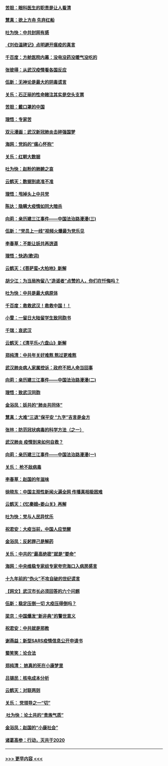 #### [苦胆：眼科医生的职责是让人看清](../pages/nsc993/n11853840.md?t=02091611) 
#### [慧真：欲上方舟 先弃红船](../pages/nsc993/n11853483.md?t=02091611) 
#### [吐为快：中共封网有感](../pages/nsc993/n11852575.md?t=02091611) 
#### [《刘伯温碑记》点明避开瘟疫的真言](../pages/nsc993/n11852128.md?t=02091611) 
#### [千百度：方舱医院内幕：没电没药没暖气没吃的](../pages/nsc993/n11850211.md?t=02091611) 
#### [张彼得：从武汉疫情看各国反应](../pages/nsc993/n11850102.md?t=02091611) 
#### [伍新：无神论是最大的阴毒谎言](../pages/nsc993/n11846129.md?t=02091611) 
#### [关乐：石正丽的性命赌注其实是空头支票](../pages/nsc993/n11846109.md?t=02091611) 
#### [苦胆：戴口罩的中国](../pages/nsc993/n11845576.md?t=02091611) 
#### [理悟：专家苦](../pages/nsc993/n11845564.md?t=02091611) 
#### [双元漫画：武汉新冠肺炎击碎强国梦](../pages/nsc993/n11843320.md?t=02091611) 
#### [海网：党妈的“瘟心怀抱”](../pages/nsc993/n11840740.md?t=02091611) 
#### [关乐：红朝大数据](../pages/nsc993/n11840675.md?t=02091611) 
#### [吐为快：赵粉的肺腑之哀](../pages/nsc993/n11840618.md?t=02091611) 
#### [云鹤天：数据到底准不准](../pages/nsc993/n11840325.md?t=02091611) 
#### [理悟：甩掉头上中共党](../pages/nsc993/n11838826.md?t=02091611) 
#### [陈达：隐瞒大疫情如同大暗杀](../pages/nsc993/n11838771.md?t=02091611) 
#### [向莉：亲历建三江事件——中国法治路漫漫(三)](../pages/nsc993/n11831825.md?t=02091611) 
#### [伍新：“党员上一线”视频火爆最为党乐见](../pages/nsc993/n11838200.md?t=02091611) 
#### [李春草：不能让妖共再逍遥](../pages/nsc993/n11838102.md?t=02091611) 
#### [理悟：快逃(歌词)](../pages/nsc993/n11838083.md?t=02091611) 
#### [云鹤天：《菩萨蛮▪大柏地》新解](../pages/nsc993/n11838059.md?t=02091611) 
#### [胡少江：为当局拘留八“造谣者”点赞的人，你们在忏悔吗？](../pages/nsc993/n11836801.md?t=02091611) 
#### [吐为快：中共是最大病原体](../pages/nsc993/n11836748.md?t=02091611) 
#### [千百度：救救武汉！救救中国！！](../pages/nsc993/n11836145.md?t=02091611) 
#### [小雪：一留日大陆留学生致同胞书](../pages/nsc993/n11834624.md?t=02091611) 
#### [千瑞：哀武汉](../pages/nsc993/n11833647.md?t=02091611) 
#### [云鹤天：《清平乐▪六盘山》新解](../pages/nsc993/n11833611.md?t=02091611) 
#### [郑纯清：中共年关好难熬 熬过更难熬](../pages/nsc993/n11833489.md?t=02091611) 
#### [武汉肺炎病人家属控诉：政府不把人命当回事](../pages/nsc993/n11833205.md?t=02091611) 
#### [向莉：亲历建三江事件——中国法治路漫漫(二)](../pages/nsc993/n11829102.md?t=02091611) 
#### [理悟：致武汉同胞](../pages/nsc993/n11831522.md?t=02091611) 
#### [金浴凤：妖共的“肺炎共同体”](../pages/nsc993/n11829448.md?t=02091611) 
#### [慧真：大难“三退”保平安 “九字”吉言是金方](../pages/nsc993/n11829501.md?t=02091611) 
#### [张林：防范冠状病毒的科学方法（之一）](../pages/nsc993/n11828618.md?t=02091611) 
#### [武汉肺炎 疫情到来如何自救？](../pages/nsc993/n11827632.md?t=02091611) 
#### [向莉：亲历建三江事件——中国法治路漫漫(一)](../pages/nsc993/n11827190.md?t=02091611) 
#### [关乐： 枪不敌病毒](../pages/nsc993/n11826746.md?t=02091611) 
#### [李春草：赵国的年滋味](../pages/nsc993/n11826321.md?t=02091611) 
#### [徐晓东：中国主观性新闻火遍全网 传播真相极困难](../pages/nsc993/n11826508.md?t=02091611) 
#### [云鹤天：《忆秦娥▪娄山关》再解](../pages/nsc993/n11824682.md?t=02091611) 
#### [吐为快：党与人民异忧乐](../pages/nsc993/n11824660.md?t=02091611) 
#### [祝君安：大疫当前，中国人应觉醒](../pages/nsc993/n11821946.md?t=02091611) 
#### [金浴凤：反躬罪己是解药](../pages/nsc993/n11820280.md?t=02091611) 
#### [关乐：中共的“最高绝密”就是“要命”](../pages/nsc993/n11816946.md?t=02091611) 
#### [海网：中央维稳专家组专家夸完海口入病房感言](../pages/nsc993/n11815138.md?t=02091611) 
#### [十九年前的“伪火”不攻自破的世纪谎言](../pages/nsc993/n11813238.md?t=02091611) 
#### [【网文】武汉市长必须回答的六个问题](../pages/nsc993/n11813848.md?t=02091611) 
#### [伍新：稳定压倒一切 大疫压得倒吗？](../pages/nsc993/n11812634.md?t=02091611) 
#### [梁京：中国爆发“新非典”的警世意义](../pages/nsc993/n11812554.md?t=02091611) 
#### [祝君安：中共就是邪教](../pages/nsc993/n11812431.md?t=02091611) 
#### [谢燕益：新型SARS疫情信息公开申请书](../pages/nsc993/n11808840.md?t=02091611) 
#### [蜀笑笑：论合法](../pages/nsc993/n11808064.md?t=02091611) 
#### [郑纯清： 她真的死在小康梦里](../pages/nsc993/n11806623.md?t=02091611) 
#### [吕锡民：核电成本分析](../pages/nsc993/n11806284.md?t=02091611) 
#### [云鹤天：对联两则](../pages/nsc993/n11805957.md?t=02091611) 
#### [关乐： 党领导之一“切”](../pages/nsc993/n11804505.md?t=02091611) 
#### [ 吐为快：论土共的“贵族气质”](../pages/nsc993/n11804490.md?t=02091611) 
#### [金浴凤：赵国的“小康社会”](../pages/nsc993/n11804452.md?t=02091611) 
#### [诸葛高参：行动，灭共于2020](../pages/nsc993/n11804120.md?t=02091611) 

----
#### [ >>> 更早内容 <<< ](../indexes/nsc993-earlier.md)
